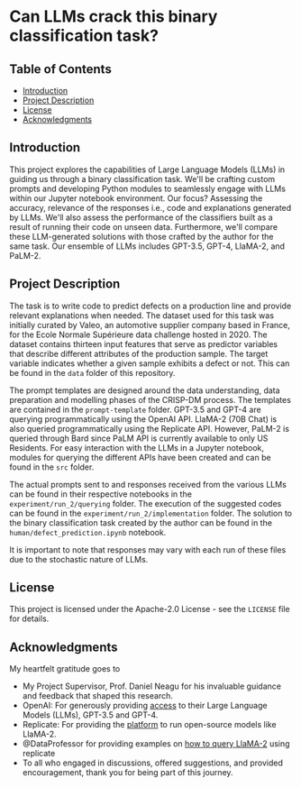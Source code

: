 # Can LLMs crack this binary classification task?

## Table of Contents

- [Introduction](#introduction)
- [Project Description](#project-description)
- [License](#license)
- [Acknowledgments](#acknowledgments)

## Introduction

This project explores the capabilities of Large Language Models (LLMs) in guiding us through a binary classification task. We'll be crafting custom prompts and developing Python modules to seamlessly engage with LLMs within our Jupyter notebook environment. Our focus? Assessing the accuracy, relevance of the responses i.e., code and explanations generated by LLMs. We'll also assess the performance of the classifiers built as a result of running their code on unseen data. Furthermore, we'll compare these LLM-generated solutions with those crafted by the author for the same task. Our ensemble of LLMs includes GPT-3.5, GPT-4, LlaMA-2, and PaLM-2.

## Project Description
The task is to write code to predict defects on a production line and provide relevant explanations when needed. The dataset used for this task was initially curated by Valeo, an automotive supplier company based in France, for the Ecole Normale Supérieure data challenge hosted in 2020. The dataset contains thirteen input features that serve as predictor variables that describe different attributes of the production sample. The target variable indicates whether a given sample exhibits a defect or not. This can be found in the `data` folder of this repository.

The prompt templates are designed around the data understanding, data preparation and modelling phases of the CRISP-DM process. The templates are contained in the `prompt-template` folder. GPT-3.5 and GPT-4 are querying programmatically using the OpenAI API. LlaMA-2 (70B Chat) is also queried programmatically using the Replicate API. However, PaLM-2 is queried through Bard since PaLM API is currently available to only US Residents. For easy interaction with the LLMs in a Jupyter notebook, modules for  querying the different APIs have been created and can be found in the `src` folder.

The actual prompts sent to and responses received from the various LLMs can be found in their respective notebooks in the `experiment/run_2/querying` folder. The execution of the suggested codes  can be found in the `experiment/run_2/implementation` folder. The solution to the binary classification task created by the author can be found in the `human/defect_prediction.ipynb` notebook. 

It is important to note that responses may vary with each run of these files due to the stochastic nature of LLMs.

## License
This project is licensed under the Apache-2.0 License - see the `LICENSE` file for details.

## Acknowledgments
My heartfelt gratitude goes to

* My Project Supervisor, Prof. Daniel Neagu for his invaluable guidance and feedback that shaped this research.
* OpenAI: For generously providing [access](https://platform.openai.com/docs/guides/gpt) to their Large Language Models (LLMs), GPT-3.5 and GPT-4.
* Replicate: For providing the [platform](https://replicate.com/) to run open-source models like LlaMA-2.
* @DataProfessor for providing examples on [how to query LlaMA-2](https://github.com/dataprofessor/llama2?ref=blog.streamlit.io) using replicate
* To all who engaged in discussions, offered suggestions, and provided encouragement, thank you for being part of this journey.

